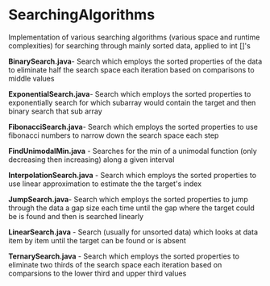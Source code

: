 
# SearchingAlgorithms
Implementation of various searching algorithms (various space and runtime complexities) for searching through mainly sorted data, applied to int []'s

**BinarySearch.java**-    Search which employs the sorted properties of the data to eliminate half the search space each iteration based on comparisons to middle values

**ExponentialSearch.java**-   Search which employs the sorted properties to exponentially search for which subarray would contain the target and then binary search that sub array

**FibonacciSearch.java**-   Search which employs the sorted properties to use fibonacci numbers to narrow down the search space each step

**FindUnimodalMin.java** -  Searches for the min of a unimodal function (only decreasing then increasing) along a given interval  

**InterpolationSearch.java** - Search which employs the sorted properties to use linear approximation to estimate the the target's index

**JumpSearch.java**- Search which employs the sorted properties to jump through the data a gap size each time until the gap where the target could be is found and then is searched linearly 

**LinearSearch.java** - Search (usually for unsorted data) which looks at data item by item until the target can be found or is absent

**TernarySearch.java** - Search which employs the sorted properties to eliminate two thirds of the search space each iteration based on comparsions to the lower third and upper third values
